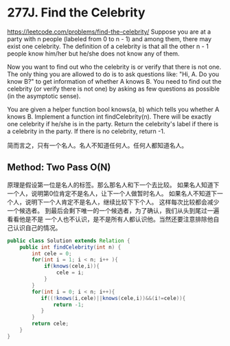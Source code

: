 # 277J. Find the Celebrity

https://leetcode.com/problems/find-the-celebrity/
Suppose you are at a party with n people (labeled from 0 to n - 1) and among them, there may exist one celebrity. The definition of a celebrity is that all the other n - 1 people know him/her but he/she does not know any of them.

Now you want to find out who the celebrity is or verify that there is not one. The only thing you are allowed to do is to ask questions like: "Hi, A. Do you know B?" to get information of whether A knows B. You need to find out the celebrity (or verify there is not one) by asking as few questions as possible (in the asymptotic sense).

You are given a helper function bool knows(a, b) which tells you whether A knows B. Implement a function int findCelebrity(n). There will be exactly one celebrity if he/she is in the party. Return the celebrity's label if there is a celebrity in the party. If there is no celebrity, return -1.

简而言之，只有一个名人。名人不知道任何人。任何人都知道名人。
## Method: Two Pass O(N)
原理是假设第一位是名人的标签。那么那名人和下一个去比较。
如果名人知道下一个人，说明第0位肯定不是名人，让下一个人做暂时名人。
如果名人不知道下一个人，说明下一个人肯定不是名人，继续比较下下个人。
这样每次比较都会减少一个候选者。
到最后会剩下唯一的一个候选者，为了确认，我们从头到尾过一遍看看他是不是
一个人也不认识，是不是所有人都认识他。当然还要注意排除他自己认识自己的情况。

```Java
public class Solution extends Relation {
    public int findCelebrity(int n) {
        int cele = 0;
        for(int i = 1; i < n; i++ ){
            if(knows(cele,i)){
                cele = i;
            }
        }
        for(int i = 0; i < n; i++){
           if((!knows(i,cele)||knows(cele,i))&&(i!=cele)){
               return -1;
           }
        }
        return cele;
    }
}
```
